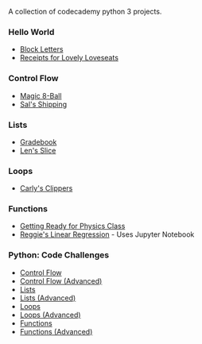 
A collection of codecademy python 3 projects.

### Hello World
- [Block Letters](./block_letters.py)
- [Receipts for Lovely Loveseats](./lovely_loveseats.py)

### Control Flow
- [Magic 8-Ball](./magic8.py)
- [Sal's Shipping](./shipping.py)

### Lists
- [Gradebook](./gradebook.py)
- [Len's Slice](./lens_slice.py)

### Loops
- [Carly's Clippers](./carlys_clippers.py)

### Functions
- [Getting Ready for Physics Class](./physics_class.py)
- [Reggie's Linear Regression](./reggies-linear-regression/Reggie_Linear_Regression.ipynb) - Uses Jupyter Notebook

### Python: Code Challenges
- [Control Flow](./control_flow_challenges.py)
- [Control Flow (Advanced)](./control_flow_advanced_challenges.py)
- [Lists](./lists_challenges.py)
- [Lists (Advanced)](./lists_advanced_challenges.py)
- [Loops](./loops_challenges.py)
- [Loops (Advanced)](./loops_advanced_challenges.py)
- [Functions](./functions_challenges.py)
- [Functions (Advanced)](./functions_advanced_challenges.py)